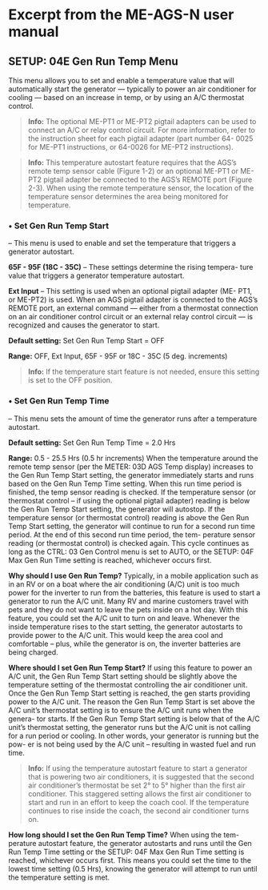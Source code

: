 # Excerpt from the ME-AGS-N user manual
## SETUP: 04E Gen Run Temp Menu
This menu allows you to set and enable a temperature value that will automatically start the generator — typically to power an air conditioner for cooling — based on an increase in temp, or by using an A/C thermostat control.

>**Info:** The optional ME-PT1 or ME-PT2 pigtail adapters can be used to connect an A/C or relay control circuit. For more information, refer to the instruction sheet for each pigtail adapter (part number 64- 0025 for ME-PT1 instructions, or 64-0026 for ME-PT2 instructions).

>**Info:** This temperature autostart feature requires that the AGS’s remote temp sensor cable (Figure 1-2) or an optional ME-PT1 or ME- PT2 pigtail adapter be connected to the AGS’s REMOTE port (Figure 2-3). When using the remote temperature sensor, the location of the temperature sensor determines the area being monitored for temperature.

### • Set Gen Run Temp Start
– This menu is used to enable and set the temperature that triggers a generator autostart.

**65F - 95F (18C - 35C)** – These settings determine the rising tempera- ture value that triggers a generator temperature autostart.

**Ext Input** – This setting is used when an optional pigtail adapter (ME- PT1, or ME-PT2) is used. When an AGS pigtail adapter is connected to the AGS’s REMOTE port, an external command — either from a thermostat connection on an air conditioner control circuit or an external relay control circuit — is recognized and causes the generator to start.

**Default setting:** Set Gen Run Temp Start = OFF

**Range:** OFF, Ext Input, 65F - 95F or 18C - 35C (5 deg. increments)

>**Info:** If the temperature start feature is not needed, ensure this setting is set to the OFF position.

### • Set Gen Run Temp Time
– This menu sets the amount of time the generator runs after a temperature autostart.

**Default setting:** Set Gen Run Temp Time = 2.0 Hrs

**Range:** 0.5 - 25.5 Hrs (0.5 hr increments)
When the temperature around the remote temp sensor (per the METER: 03D AGS Temp display) increases to the Gen Run Temp Start setting, the generator immediately starts and runs based on the Gen Run Temp Time setting. When this run time period is finished, the temp sensor reading is checked. If the temperature sensor (or thermostat control – if using the optional pigtail adapter) reading is below the Gen Run Temp Start setting, the generator will autostop. If the temperature sensor (or thermostat control) reading is above the Gen Run Temp Start setting, the generator will continue to run for a second run time period. At the end of this second run time period, the tem- perature sensor reading (or thermostat control) is checked again. This cycle continues as long as the CTRL: 03 Gen Control menu is set to AUTO, or the SETUP: 04F Max Gen Run Time setting is reached, whichever occurs first.

**Why should I use Gen Run Temp?** Typically, in a mobile application such as in an RV or on a boat where the air conditioning (A/C) unit is too much power for the inverter to run from the batteries, this feature is used to start a generator to run the A/C unit. Many RV and marine customers travel with pets and they do not want to leave the pets inside on a hot day. With this feature, you could set the A/C unit to turn on and leave. Whenever the inside temperature rises to the start setting, the generator autostarts to provide power to the A/C unit. This would keep the area cool and comfortable – plus, while the generator is on, the inverter batteries are being charged.

**Where should I set Gen Run Temp Start?** If using this feature to power an A/C unit, the Gen Run Temp Start setting should be slightly above the temperature setting of the thermostat controlling the air conditioner unit. Once the Gen Run Temp Start setting is reached, the gen starts providing power to the A/C unit. The reason the Gen Run Temp Start is set above the A/C unit’s thermostat setting is to ensure the A/C unit runs when the genera- tor starts. If the Gen Run Temp Start setting is below that of the A/C unit’s thermostat setting, the generator runs but the A/C unit is not calling for a run period or cooling. In other words, your generator is running but the pow- er is not being used by the A/C unit – resulting in wasted fuel and run time.

>**Info:** If using the temperature autostart feature to start a generator that is powering two air conditioners, it is suggested that the second air conditioner’s thermostat be set 2° to 5° higher than the first air conditioner. This staggered setting allows the first air conditioner to start and run in an effort to keep the coach cool. If the temperature continues to rise inside the coach, the second air conditioner turns on.

**How long should I set the Gen Run Temp Time?** When using the tem- perature autostart feature, the generator autostarts and runs until the Gen Run Temp Time setting or the SETUP: 04F Max Gen Run Time setting is reached, whichever occurs first. This means you could set the time to the lowest time setting (0.5 Hrs), knowing the generator will attempt to run until the temperature setting is met.
